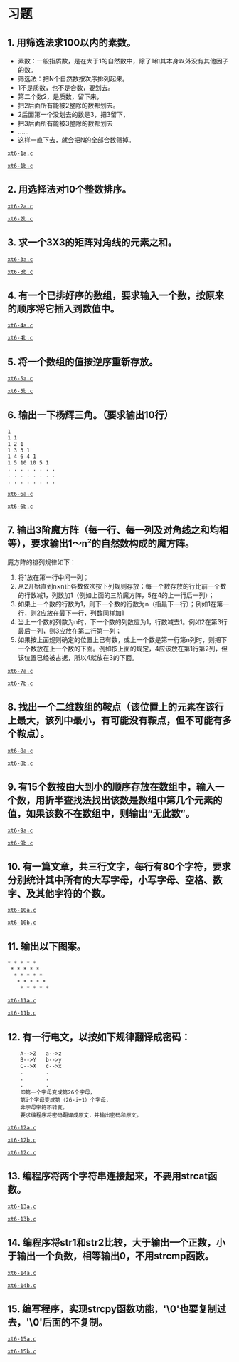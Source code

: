 # 习题

## 1. 用筛选法求100以内的素数。
  - 素数：一般指质数，是在大于1的自然数中，除了1和其本身以外没有其他因子的数。
  - 筛选法：把N个自然数按次序排列起来。
  - 1不是质数，也不是合数，要划去。
  - 第二个数2，是质数，留下来，
  - 把2后面所有能被2整除的数都划去。
  - 2后面第一个没划去的数是3，把3留下，
  - 把3后面所有能被3整除的数都划去
  - ......
  - 这样一直下去，就会把N的全部合数筛掉。

[`xt6-1a.c`](xt6-1a.c)

[`xt6-1b.c`](xt6-1b.c)

## 2. 用选择法对10个整数排序。

[`xt6-2a.c`](xt6-2a.c)

[`xt6-2b.c`](xt6-2b.c)

## 3. 求一个3X3的矩阵对角线的元素之和。

[`xt6-3a.c`](xt6-3a.c)

[`xt6-3b.c`](xt6-3b.c)

## 4. 有一个已排好序的数组，要求输入一个数，按原来的顺序将它插入到数值中。

[`xt6-4a.c`](xt6-4a.c)

[`xt6-4b.c`](xt6-4b.c)

## 5. 将一个数组的值按逆序重新存放。

[`xt6-5a.c`](xt6-5a.c)

[`xt6-5b.c`](xt6-5b.c)

## 6. 输出一下杨辉三角。（要求输出10行）

 	1
	1 1
	1 2 1
	1 3 3 1
	1 4 6 4 1
	1 5 10 10 5 1
	. . . . . . . .
	. . . . . . . .
	. . . . . . . .

[`xt6-6a.c`](xt6-6a.c)

[`xt6-6b.c`](xt6-6b.c)

## 7. 输出3阶魔方阵（每一行、每一列及对角线之和均相等），要求输出1～n²的自然数构成的魔方阵。
魔方阵的排列规律如下：
  1. 将1放在第一行中间一列；
  2. 从2开始直到n×n止各数依次按下列规则存放；每一个数存放的行比前一个数的行数减1，列数加1（例如上面的三阶魔方阵，5在4的上一行后一列）；
  3. 如果上一个数的行数为1，则下一个数的行数为n（指最下一行）；例如1在第一行，则2应放在最下一行，列数同样加1
  4. 当上一个数的列数为n时，下一个数的列数应为1，行数减去1。例如2在第3行最后一列，则3应放在第二行第一列；
  5. 如果按上面规则确定的位置上已有数，或上一个数是第一行第n列时，则把下一个数放在上一个数的下面。例如按上面的规定，4应该放在第1行第2列，但该位置已经被占据，所以4就放在3的下面。

[`xt6-7a.c`](xt6-7a.c)

[`xt6-7b.c`](xt6-7b.c)

## 8. 找出一个二维数组的鞍点（该位置上的元素在该行上最大，该列中最小，有可能没有鞍点，但不可能有多个鞍点）。

[`xt6-8a.c`](xt6-8a.c)

[`xt6-8b.c`](xt6-8b.c)

## 9. 有15个数按由大到小的顺序存放在数组中，输入一个数，用折半查找法找出该数是数组中第几个元素的值，如果该数不在数组中，则输出“无此数”。

[`xt6-9a.c`](xt6-9a.c)

[`xt6-9b.c`](xt6-9b.c)

## 10. 有一篇文章，共三行文字，每行有80个字符，要求分别统计其中所有的大写字母，小写字母、空格、数字、及其他字符的个数。

[`xt6-10a.c`](xt6-10a.c)

[`xt6-10b.c`](xt6-10b.c)

## 11. 输出以下图案。
	* * * * *
	 * * * * *
	  * * * * *
	   * * * * *
	    * * * * *

[`xt6-11a.c`](xt6-11a.c)

[`xt6-11b.c`](xt6-11b.c)

## 12. 有一行电文，以按如下规律翻译成密码：
	    A-->Z	a-->z
        B-->Y	b-->y
        C-->X	c-->x
        .		.
        .		.
        .		.
        即第一个字母变成第26个字母，
        第i个字母变成第（26-i+1）个字母，
        非字母字符不转变。
        要求编程序将密码翻译成原文，并输出密码和原文。

[`xt6-12a.c`](xt6-12a.c)

[`xt6-12b.c`](xt6-12b.c)

[`xt6-12c.c`](xt6-12c.c)

## 13. 编程序将两个字符串连接起来，不要用strcat函数。

[`xt6-13a.c`](xt6-13a.c)

[`xt6-13b.c`](xt6-13b.c)

## 14. 编程序将str1和str2比较，大于输出一个正数，小于输出一个负数，相等输出0，不用strcmp函数。

[`xt6-14a.c`](xt6-14a.c)

[`xt6-14b.c`](xt6-14b.c)

## 15. 编写程序，实现strcpy函数功能，'\0'也要复制过去，'\0'后面的不复制。

[`xt6-15a.c`](xt6-15a.c)

[`xt6-15b.c`](xt6-15b.c)
